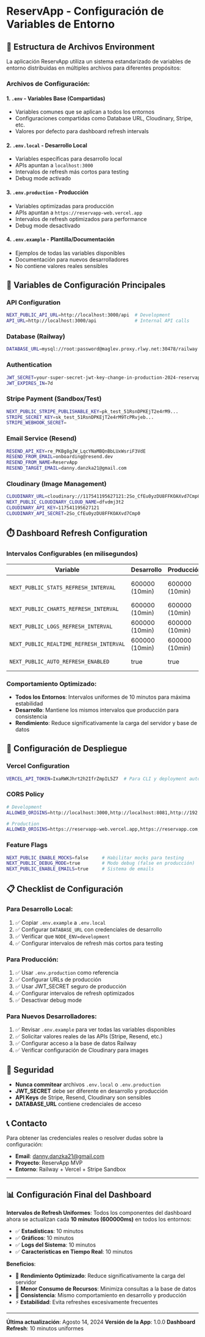# ReservApp - Configuración de Variables de Entorno

## 📁 Estructura de Archivos Environment

La aplicación ReservApp utiliza un sistema estandarizado de variables de entorno distribuidas en múltiples archivos para diferentes propósitos:

### Archivos de Configuración:

#### 1. **`.env`** - Variables Base (Compartidas)
- Variables comunes que se aplican a todos los entornos
- Configuraciones compartidas como Database URL, Cloudinary, Stripe, etc.
- Valores por defecto para dashboard refresh intervals

#### 2. **`.env.local`** - Desarrollo Local
- Variables específicas para desarrollo local
- APIs apuntan a `localhost:3000`
- Intervalos de refresh más cortos para testing
- Debug mode activado

#### 3. **`.env.production`** - Producción
- Variables optimizadas para producción
- APIs apuntan a `https://reservapp-web.vercel.app`
- Intervalos de refresh optimizados para performance
- Debug mode desactivado

#### 4. **`.env.example`** - Plantilla/Documentación
- Ejemplos de todas las variables disponibles
- Documentación para nuevos desarrolladores
- No contiene valores reales sensibles

## 🔧 Variables de Configuración Principales

### **API Configuration**
```bash
NEXT_PUBLIC_API_URL=http://localhost:3000/api  # Development
API_URL=http://localhost:3000/api              # Internal API calls
```

### **Database (Railway)**
```bash
DATABASE_URL=mysql://root:password@maglev.proxy.rlwy.net:30478/railway
```

### **Authentication**
```bash
JWT_SECRET=your-super-secret-jwt-key-change-in-production-2024-reservapp
JWT_EXPIRES_IN=7d
```

### **Stripe Payment (Sandbox/Test)**
```bash
NEXT_PUBLIC_STRIPE_PUBLISHABLE_KEY=pk_test_51RsnDPKEjT2e4rM9...
STRIPE_SECRET_KEY=sk_test_51RsnDPKEjT2e4rM9TcPRvjeb...
STRIPE_WEBHOOK_SECRET=
```

### **Email Service (Resend)**
```bash
RESEND_API_KEY=re_PKBg8gJW_LqcYNaMBQnBbLUxWsriF3VdE
RESEND_FROM_EMAIL=onboarding@resend.dev
RESEND_FROM_NAME=ReservApp
RESEND_TARGET_EMAIL=danny.danzka21@gmail.com
```

### **Cloudinary (Image Management)**
```bash
CLOUDINARY_URL=cloudinary://117541195627121:2So_CfEu0yzDU8FFKOAXvd7Cmp0@dfvdmj3t2
NEXT_PUBLIC_CLOUDINARY_CLOUD_NAME=dfvdmj3t2
CLOUDINARY_API_KEY=117541195627121
CLOUDINARY_API_SECRET=2So_CfEu0yzDU8FFKOAXvd7Cmp0
```

## ⏱️ Dashboard Refresh Configuration

### **Intervalos Configurables (en milisegundos)**

| Variable | Desarrollo | Producción | Descripción |
|----------|------------|------------|-------------|
| `NEXT_PUBLIC_STATS_REFRESH_INTERVAL` | 600000 (10min) | 600000 (10min) | Actualización de estadísticas del dashboard |
| `NEXT_PUBLIC_CHARTS_REFRESH_INTERVAL` | 600000 (10min) | 600000 (10min) | Actualización de gráficos y reportes |
| `NEXT_PUBLIC_LOGS_REFRESH_INTERVAL` | 600000 (10min) | 600000 (10min) | Actualización de logs del sistema |
| `NEXT_PUBLIC_REALTIME_REFRESH_INTERVAL` | 600000 (10min) | 600000 (10min) | Características en tiempo real |
| `NEXT_PUBLIC_AUTO_REFRESH_ENABLED` | true | true | Habilitar/deshabilitar auto-refresh |

### **Comportamiento Optimizado:**
- **Todos los Entornos**: Intervalos uniformes de 10 minutos para máxima estabilidad
- **Desarrollo**: Mantiene los mismos intervalos que producción para consistencia
- **Rendimiento**: Reduce significativamente la carga del servidor y base de datos

## 🚀 Configuración de Despliegue

### **Vercel Configuration**
```bash
VERCEL_API_TOKEN=IxaRWKJhrt2h2IfrZmpIL5Z7  # Para CLI y deployment automático
```

### **CORS Policy**
```bash
# Development
ALLOWED_ORIGINS=http://localhost:3000,http://localhost:8081,http://192.168.*,capacitor://localhost,ionic://localhost

# Production
ALLOWED_ORIGINS=https://reservapp-web.vercel.app,https://reservapp.com,capacitor://localhost,ionic://localhost
```

### **Feature Flags**
```bash
NEXT_PUBLIC_ENABLE_MOCKS=false     # Habilitar mocks para testing
NEXT_PUBLIC_DEBUG_MODE=true        # Modo debug (false en producción)
NEXT_PUBLIC_ENABLE_EMAILS=true     # Sistema de emails
```

## 📋 Checklist de Configuración

### Para Desarrollo Local:
1. ✅ Copiar `.env.example` a `.env.local`
2. ✅ Configurar `DATABASE_URL` con credenciales de desarrollo
3. ✅ Verificar que `NODE_ENV=development`
4. ✅ Configurar intervalos de refresh más cortos para testing

### Para Producción:
1. ✅ Usar `.env.production` como referencia
2. ✅ Configurar URLs de producción
3. ✅ Usar JWT_SECRET seguro de producción
4. ✅ Configurar intervalos de refresh optimizados
5. ✅ Desactivar debug mode

### Para Nuevos Desarrolladores:
1. ✅ Revisar `.env.example` para ver todas las variables disponibles
2. ✅ Solicitar valores reales de las APIs (Stripe, Resend, etc.)
3. ✅ Configurar acceso a la base de datos Railway
4. ✅ Verificar configuración de Cloudinary para images

## 🔐 Seguridad

- **Nunca commitear** archivos `.env.local` o `.env.production`
- **JWT_SECRET** debe ser diferente en desarrollo y producción
- **API Keys** de Stripe, Resend, Cloudinary son sensibles
- **DATABASE_URL** contiene credenciales de acceso

## 📞 Contacto

Para obtener las credenciales reales o resolver dudas sobre la configuración:
- **Email**: danny.danzka21@gmail.com
- **Proyecto**: ReservApp MVP
- **Entorno**: Railway + Vercel + Stripe Sandbox

---

## 📊 Configuración Final del Dashboard

**Intervalos de Refresh Uniformes**: Todos los componentes del dashboard ahora se actualizan cada **10 minutos (600000ms)** en todos los entornos:

- ✅ **Estadísticas**: 10 minutos
- ✅ **Gráficos**: 10 minutos
- ✅ **Logs del Sistema**: 10 minutos
- ✅ **Características en Tiempo Real**: 10 minutos

**Beneficios**:
- 🚀 **Rendimiento Optimizado**: Reduce significativamente la carga del servidor
- 🔋 **Menor Consumo de Recursos**: Minimiza consultas a la base de datos
- 🎯 **Consistencia**: Mismo comportamiento en desarrollo y producción
- ⚡ **Estabilidad**: Evita refreshes excesivamente frecuentes

---

**Última actualización**: Agosto 14, 2024
**Versión de la App**: 1.0.0
**Dashboard Refresh**: 10 minutos uniformes